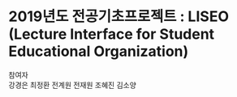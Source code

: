 # 2019년도 전공기초프로젝트                                                    : LISEO (Lecture Interface for Student Educational Organization)  
  
참여자  
강경은  최정환  전계원  전재원  조혜진  김소양

